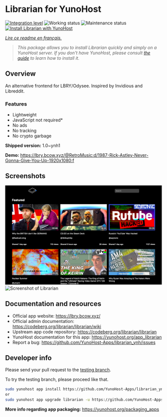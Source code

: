 <!--
N.B.: This README was automatically generated by https://github.com/YunoHost/apps/tree/master/tools/README-generator
It shall NOT be edited by hand.
-->

# Librarian for YunoHost

[![Integration level](https://dash.yunohost.org/integration/librarian.svg)](https://dash.yunohost.org/appci/app/librarian) ![Working status](https://ci-apps.yunohost.org/ci/badges/librarian.status.svg) ![Maintenance status](https://ci-apps.yunohost.org/ci/badges/librarian.maintain.svg)  
[![Install Librarian with YunoHost](https://install-app.yunohost.org/install-with-yunohost.svg)](https://install-app.yunohost.org/?app=librarian)

*[Lire ce readme en français.](./README_fr.md)*

> *This package allows you to install Librarian quickly and simply on a YunoHost server.
If you don't have YunoHost, please consult [the guide](https://yunohost.org/#/install) to learn how to install it.*

## Overview

An alternative frontend for LBRY/Odysee. Inspired by Invidious and Libreddit.

### Features

- Lightweight
- JavaScript not required*
- No ads
- No tracking
- No crypto garbage


**Shipped version:** 1.0~ynh1

**Demo:** https://lbry.bcow.xyz/@RetroMusic:d/1987-Rick-Astley-Never-Gonna-Give-You-Up-1920x1080:f

## Screenshots

![Screenshot of Librarian](./doc/screenshots/screeshot.png)
![Screenshot of Librarian](./doc/screenshots/.DS_Store)

## Documentation and resources

* Official app website: <https://lbry.bcow.xyz/>
* Official admin documentation: <https://codeberg.org/librarian/librarian/wiki>
* Upstream app code repository: <https://codeberg.org/librarian/librarian>
* YunoHost documentation for this app: <https://yunohost.org/app_librarian>
* Report a bug: <https://github.com/YunoHost-Apps/librarian_ynh/issues>

## Developer info

Please send your pull request to the [testing branch](https://github.com/YunoHost-Apps/librarian_ynh/tree/testing).

To try the testing branch, please proceed like that.

``` bash
sudo yunohost app install https://github.com/YunoHost-Apps/librarian_ynh/tree/testing --debug
or
sudo yunohost app upgrade librarian -u https://github.com/YunoHost-Apps/librarian_ynh/tree/testing --debug
```

**More info regarding app packaging:** <https://yunohost.org/packaging_apps>
